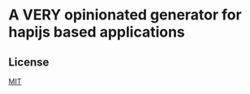 # A VERY opinionated generator for hapijs based applications
## License
[MIT](https://opensource.org/licenses/MIT)

